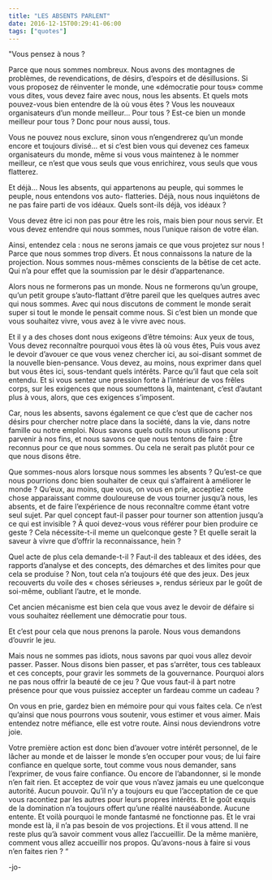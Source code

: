 ```yaml
---
title: "LES ABSENTS PARLENT"
date: 2016-12-15T00:29:41-06:00
tags: ["quotes"]
---
```



"Vous pensez à nous ?

Parce que nous sommes nombreux. Nous avons des montagnes de problèmes, de revendications, de désirs, d’espoirs et de désillusions. Si vous proposez de réinventer le monde, une «démocratie pour tous» comme vous dites, vous devez faire avec nous, nous les absents. Et quels mots pouvez-vous bien entendre de là où vous êtes ? Vous les nouveaux organisateurs d’un monde meilleur… Pour tous ? Est-ce bien un monde meilleur pour tous ? Donc pour nous aussi, tous.

Vous ne pouvez nous exclure, sinon vous n’engendrerez qu’un monde encore et toujours divisé… et si c’est bien vous qui devenez ces fameux organisateurs du monde, même si vous vous maintenez à le nommer meilleur, ce n’est que vous seuls que vous enrichirez, vous seuls que vous flatterez.

Et déjà… Nous les absents, qui appartenons au peuple, qui sommes le peuple, nous entendons vos auto- flatteries. Déjà, nous nous inquiétons de ne pas faire parti de vos idéaux. Quels sont-ils déjà, vos idéaux ?

Vous devez être ici non pas pour être les rois, mais bien pour nous servir. Et vous devez entendre qui nous sommes, nous l’unique raison de votre élan.

Ainsi, entendez cela : nous ne serons jamais ce que vous projetez sur nous ! Parce que nous sommes trop divers. Et nous connaissons la nature de la projection. Nous sommes nous-mêmes conscients de la bêtise de cet acte. Qui n’a pour effet que la soumission par le désir d’appartenance.

Alors nous ne formerons pas un monde. Nous ne formerons qu’un groupe, qu’un petit groupe s’auto-flattant d’être pareil que les quelques autres avec qui nous sommes. Avec qui nous discutons de comment le monde serait super si tout le monde le pensait comme nous. Si c’est bien un monde que vous souhaitez vivre, vous avez à le vivre avec nous.

Et il y a des choses dont nous exigeons d’être témoins: Aux yeux de tous, Vous devez reconnaître pourquoi vous êtes là où vous êtes, Puis vous avez le devoir d’avouer ce que vous venez chercher ici, au soi-disant sommet de la nouvelle bien-pensance. Vous devez, au moins, nous exprimer dans quel but vous êtes ici, sous-tendant quels intérêts. Parce qu’il faut que cela soit entendu. Et si vous sentez une pression forte à l’intérieur de vos frêles corps, sur les exigences que nous soumettons là, maintenant, c’est d’autant plus à vous, alors, que ces exigences s’imposent.

Car, nous les absents, savons également ce que c’est que de cacher nos désirs pour chercher notre place dans la société, dans la vie, dans notre famille ou notre emploi. Nous savons quels outils nous utilisons pour parvenir à nos fins, et nous savons ce que nous tentons de faire : Être reconnus pour ce que nous sommes. Ou cela ne serait pas plutôt pour ce que nous disons être.

Que sommes-nous alors lorsque nous sommes les absents ? Qu’est-ce que nous pourrions donc bien souhaiter de ceux qui s’affairent à améliorer le monde ? Qu’eux, au moins, que vous, on vous en prie, acceptiez cette chose apparaissant comme douloureuse de vous tourner jusqu’à nous, les absents, et de faire l’expérience de nous reconnaître comme étant votre seul sujet. Par quel concept faut-il passer pour tourner son attention jusqu’a ce qui est invisible ? À quoi devez-vous vous référer pour bien produire ce geste ? Cela nécessite-t-il meme un quelconque geste ? Et quelle serait la saveur à vivre que d’offrir la reconnaissance, hein ?

Quel acte de plus cela demande-t-il ? Faut-il des tableaux et des idées, des rapports d’analyse et des concepts, des démarches et des limites pour que cela se produise ? Non, tout cela n’a toujours été que des jeux. Des jeux recouverts du voile des « choses sérieuses », rendus sérieux par le goût de soi-même, oubliant l’autre, et le monde.

Cet ancien mécanisme est bien cela que vous avez le devoir de défaire si vous souhaitez réellement une démocratie pour tous.

Et c’est pour cela que nous prenons la parole. Nous vous demandons d’ouvrir le jeu.

Mais nous ne sommes pas idiots, nous savons par quoi vous allez devoir passer. Passer. Nous disons bien passer, et pas s’arrêter, tous ces tableaux et ces concepts, pour gravir les sommets de la gouvernance. Pourquoi alors ne pas nous offrir la beauté de ce jeu ? Que vous faut-il à part notre présence pour que vous puissiez accepter un fardeau comme un cadeau ?

On vous en prie, gardez bien en mémoire pour qui vous faites cela. Ce n’est qu’ainsi que nous pourrons vous soutenir, vous estimer et vous aimer. Mais entendez notre méfiance, elle est votre route. Ainsi nous deviendrons votre joie.

Votre première action est donc bien d’avouer votre intérêt personnel, de le lâcher au monde et de laisser le monde s’en occuper pour vous; de lui faire confiance en quelque sorte, tout comme vous nous demander, sans l’exprimer, de vous faire confiance. Ou encore de l’abandonner, si le monde n’en fait rien. Et acceptez de voir que vous n’avez jamais eu une quelconque autorité. Aucun pouvoir. Qu’il n’y a toujours eu que l’acceptation de ce que vous racontiez par les autres pour leurs propres intérêts. Et le goût exquis de la domination n’a toujours offert qu’une réalité nauséabonde. Aucune entente. Et voilà pourquoi le monde fantasmé ne fonctionne pas. Et le vrai monde est là, il n’a pas besoin de vos projections. Et il vous attend. Il ne reste plus qu’à savoir comment vous allez l’accueillir. De la même manière, comment vous allez accueillir nos propos. Qu’avons-nous à faire si vous n’en faites rien ? “



-jo-